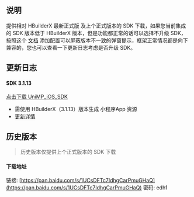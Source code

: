 ## 说明

提供相对 HBuilderX 最新正式版 及上个正式版本的 SDK 下载，如果您当前集成的 SDK 版本低于 HBuilderX 版本，但是功能都正常的话可以选择不升级 SDK，按照这个 [文档](https://ask.dcloud.net.cn/article/35627) 添加配置可以屏蔽版本不一致的弹窗提示，框架正常情况都是向下兼容的，您也可以查看一下更新日志考虑是否升级 SDK。

## 更新日志

#### SDK 3.1.13
[点击下载 UniMP_iOS_SDK](https://download.dcloud.net.cn/unimpsdk/UniMPSDK_iOS@3.1.13.zip)

+ 需使用 HBuilderX（3.1.13）版本生成 小程序App 资源
+ [更新详情](https://download1.dcloud.net.cn/hbuilderx/changelog/3.1.13.20210514.html)



## 历史版本
> 历史版本仅提供上个正式版本的 SDK 下载

#### 下载地址
链接: [https://pan.baidu.com/s/1UCsDFTc7IdhgCarPmuGHaQ](https://pan.baidu.com/s/1UCsDFTc7IdhgCarPmuGHaQ)  密码: edh1
